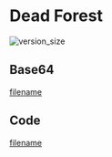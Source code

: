 # Dead Forest

![version_size](../../../cmd/procedurals/deadforest/image.png)

## Base64
[filename](../../../cmd/procedurals/deadforest/data.txt ':include :type=code')

## Code
[filename](../../../cmd/procedurals/deadforest/main.go ':include :type=code')
